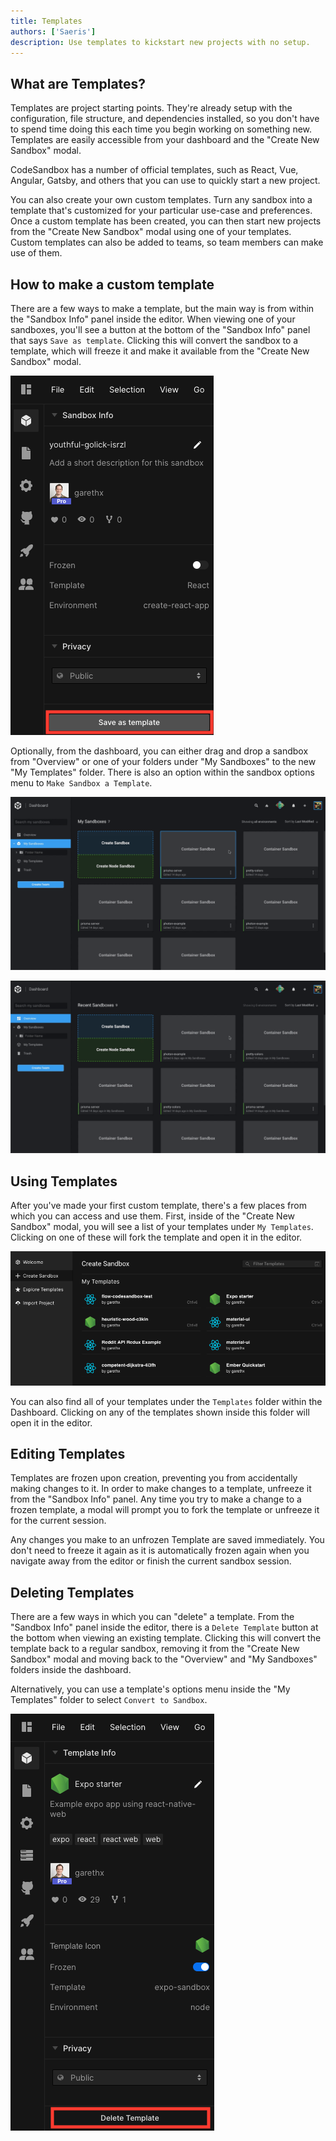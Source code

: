 ```yaml
---
title: Templates
authors: ['Saeris']
description: Use templates to kickstart new projects with no setup.
---
```


## What are Templates?

Templates are project starting points. They're already setup with the configuration, file structure, and dependencies installed, so you don't have to spend time doing this each time you begin working on something new. Templates are easily accessible from your dashboard and the "Create New Sandbox" modal.

CodeSandbox has a number of official templates, such as React, Vue, Angular, Gatsby, and
others that you can use to quickly start a new project.

You can also create your own custom templates. Turn any sandbox into a template that's customized for your particular use-case and preferences. Once a custom template has been created, you can then start
new projects from the "Create New Sandbox" modal using one of your templates. Custom templates can also be added to teams, so team members can make use of them.

## How to make a custom template

There are a few ways to make a template, but the main way is from
within the "Sandbox Info" panel inside the editor. When viewing one of your
sandboxes, you'll see a button at the bottom of the "Sandbox Info" panel that
says `Save as template`. Clicking this will convert the sandbox to a template,
which will freeze it and make it available from the "Create New Sandbox"
modal.

![Make Template from Sandbox](./images/templates/1.png)

Optionally, from the dashboard, you can either drag and drop a sandbox from
"Overview" or one of your folders under "My Sandboxes" to the new "My Templates"
folder. There is also an option within the sandbox options menu to
`Make Sandbox a Template`.

![Make Template from Dragging](./images/templates/3.gif)

![Make Template from Make Sandbox a Template](./images/templates/2.gif)

## Using Templates

After you've made your first custom template, there's a few places from which you can
access and use them. First, inside of the "Create New Sandbox" modal, you will
see a list of your templates under `My Templates`. Clicking on one of
these will fork the template and open it in the editor.

![Sandbox Modal](./images/templates/4.png)

You can also find all of your templates under the `Templates` folder within
the Dashboard. Clicking on any of the templates shown inside this folder will open it in the editor.

## Editing Templates

Templates are frozen upon creation, preventing you from accidentally making
changes to it. In order to make changes to a template, unfreeze it from the
"Sandbox Info" panel. Any time you try to make a change to a frozen template, a
modal will prompt you to fork the template or unfreeze it for the current session.

Any changes you make to an unfrozen Template are saved immediately. You don't need to freeze it again as it is automatically frozen again when you navigate away from the editor or finish the current sandbox session.

## Deleting Templates

There are a few ways in which you can "delete" a template. From the "Sandbox
Info" panel inside the editor, there is a `Delete Template` button at the bottom
when viewing an existing template. Clicking this will convert the template back
to a regular sandbox, removing it from the "Create New Sandbox" modal and moving
back to the "Overview" and "My Sandboxes" folders inside the dashboard.

Alternatively, you can use a template's options menu inside the "My Templates"
folder to select `Convert to Sandbox`.

![Delete template from dashboard](./images/templates/6.png)
